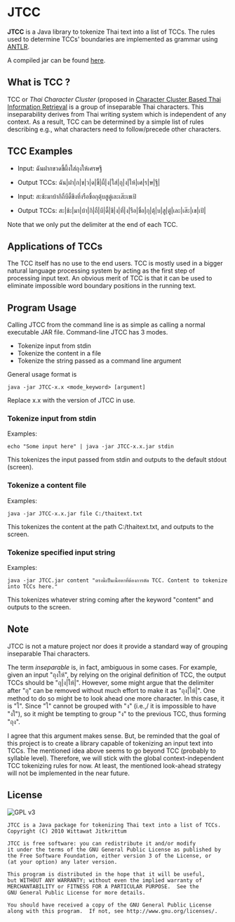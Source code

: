 # JTCC

**JTCC** is a Java library to tokenize Thai text into a list of TCCs. The rules
used to determine TCCs' boundaries are implemented as grammar using [ANTLR](http://www.antlr.org/).

A compiled jar can be found [here](http://wittawat.com/software/JTCC-0.1.zip).


## What is TCC ?

TCC or *Thai Character Cluster* (proposed in [Character Cluster Based Thai Information Retrieval](http://portal.acm.org/citation.cfm?id=355225 ) is a group of inseparable Thai characters. This
inseparability derives from Thai writing system which is independent of any
context. As a result, TCC can be determined by a simple list of rules
describing e.g., what characters need to follow/precede other characters. 


## TCC Examples 

 * Input: ฉันฝากขวดขี้ผึ้งใส่ถุงให้เศรษฐี
 * Output TCCs: ฉัน|ฝา|ก|ข|ว|ด|ขี้|ผึ้|ง|ใส่|ถุ|ง|ให้|เศ|ร|ษ|ฐี|

 * Input: สะช้ะมาบ้ากิถิ้บีดี้ขึงทึ่งรือขื่อกุตุ้บสูตู่เละเส๊ะเขเป้
 * Output TCCs: สะ|ช้ะ|มา|บ้า|กิ|ถิ้|บี|ดี้|ขึ|ง|ทึ่|ง|รือ|ขื่อ|กุ|ตุ้|บ|สู|ตู่|เละ|เส๊ะ|เข|เป้|

Note that we only put the delimiter at the end of each TCC. 

## Applications of TCCs 
The TCC itself has no use to the end users. TCC is mostly used in a bigger
natural language processing system by acting as the first step of processing
input text. An obvious merit of TCC is that it can be used to eliminate
impossible word boundary positions in the running text. 

## Program Usage 

Calling JTCC from the command line is as simple as calling a normal executable
JAR file. Command-line JTCC has 3 modes.
 * Tokenize input from stdin
 * Tokenize the content in a file
 * Tokenize the string passed as a command line argument

General usage format is 

    java -jar JTCC-x.x <mode_keyword> [argument] 

Replace x.x with the version of JTCC in use.

### Tokenize input from stdin

Examples:

    echo "Some input here" | java -jar JTCC-x.x.jar stdin

This tokenizes the input passed from stdin and outputs to the default stdout
(screen). 

### Tokenize a content file

Examples:

    java -jar JTCC-x.x.jar file C:/thaitext.txt

This tokenizes the content at the path C:/thaitext.txt, and outputs to the screen. 

### Tokenize specified input string

Examples:

    java -jar JTCC.jar content "ตรงนี้เป็นเนื้อหาที่ต้องการตัด TCC. Content to tokenize into TCCs here." 

This tokenizes whatever string coming after the keyword "content" and outputs to the screen.

## Note 
JTCC is not a mature project nor does it provide a standard way of grouping
inseparable Thai characters. 

The term _inseparable_ is, in fact, ambiguous in some cases. For example, given
an input "ถุงให้", by relying on the original definition of TCC, the output TCCs
should be "ถุ|ง|ให้|". However, some might argue that the delimiter after "ถุ" can
be removed without much effort to make it as "ถุง|ให้|". One method to do so
might be to look ahead one more character. In this case, it is "ใ". Since "ใ"
cannot be grouped with "ง" (i.e.,/ it is impossible to have "งใ"), so it might
be tempting to group "ง" to the previous TCC, thus forming "ถุง".

I agree that this argument makes sense. But, be reminded that the goal of this
project is to create a library capable of tokenizing an input text into TCCs.
The mentioned idea above seems to go beyond TCC (probably to syllable level).
Therefore, we will stick with the global context-independent TCC tokenizing
rules for now. At least, the mentioned look-ahead strategy will not be
implemented in the near future.

## License 
![GPL v3](http://www.gnu.org/graphics/gplv3-127x51.png "GPL v3")

    JTCC is a Java package for tokenizing Thai text into a list of TCCs.
    Copyright (C) 2010 Wittawat Jitkrittum

    JTCC is free software: you can redistribute it and/or modify
    it under the terms of the GNU General Public License as published by
    the Free Software Foundation, either version 3 of the License, or
    (at your option) any later version.

    This program is distributed in the hope that it will be useful,
    but WITHOUT ANY WARRANTY; without even the implied warranty of
    MERCHANTABILITY or FITNESS FOR A PARTICULAR PURPOSE.  See the
    GNU General Public License for more details.

    You should have received a copy of the GNU General Public License
    along with this program.  If not, see http://www.gnu.org/licenses/.

